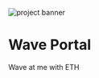 ![project banner](https://project-banner.phamn23.repl.co/?title=Wave+Portal&description=Wave+at+me+with+ETH&stack=node%2Creact)

# Wave Portal

Wave at me with ETH
